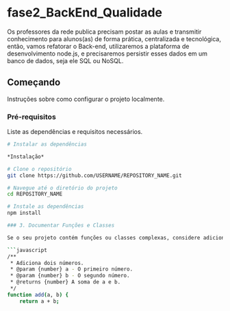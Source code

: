 # fase2_BackEnd_Qualidade
Os professores da rede publica precisam postar as aulas e transmitir conhecimento  para alunos(as) de forma prática, centralizada e tecnológica, então, vamos refatorar o Back-end, utilizaremos a  plataforma de desenvolvimento node.js, e precisaremos persistir esses dados  em um banco de dados, seja ele SQL ou NoSQL.

## Começando

Instruções sobre como configurar o projeto localmente.

### Pré-requisitos

Liste as dependências e requisitos necessários.

```bash
# Instalar as dependências

*Instalação*

# Clone o repositório
git clone https://github.com/USERNAME/REPOSITORY_NAME.git

# Navegue até o diretório do projeto
cd REPOSITORY_NAME

# Instale as dependências
npm install

### 3. Documentar Funções e Classes

Se o seu projeto contém funções ou classes complexas, considere adicionar documentação inline usando comentários. Por exemplo, em JavaScript:

```javascript
/**
 * Adiciona dois números.
 * @param {number} a - O primeiro número.
 * @param {number} b - O segundo número.
 * @returns {number} A soma de a e b.
 */
function add(a, b) {
    return a + b;
